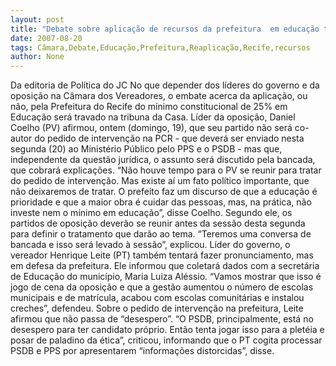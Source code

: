 ```yaml
---
layout: post
title: "Debate sobre aplicação de recursos da prefeitura  em educação toma conta da Câmara do Recife"
date: 2007-08-20
tags: Câmara,Debate,Educação,Prefeitura,Reaplicação,Recife,recursos
author: None
---
```

Da editoria de Pol&iacute;tica do JC
No que depender dos l&iacute;deres do governo e da oposi&ccedil;&atilde;o na C&acirc;mara dos Vereadores, o embate acerca da aplica&ccedil;&atilde;o, ou n&atilde;o, pela Prefeitura do Recife do m&iacute;nimo constitucional de 25% em Educa&ccedil;&atilde;o ser&aacute; travado na tribuna da Casa. 
L&iacute;der da oposi&ccedil;&atilde;o, Daniel Coelho (PV) afirmou, ontem (domingo, 19), que seu partido n&atilde;o ser&aacute; co-autor do pedido de interven&ccedil;&atilde;o na PCR - que dever&aacute; ser enviado nesta segunda (20) ao Minist&eacute;rio P&uacute;blico pelo PPS e o PSDB - mas que, independente da quest&atilde;o jur&iacute;dica, o assunto ser&aacute; discutido pela bancada, que cobrar&aacute; explica&ccedil;&otilde;es. 
&ldquo;N&atilde;o houve tempo para o PV se reunir para tratar do pedido de interven&ccedil;&atilde;o. Mas existe a&iacute; um fato pol&iacute;tico importante, que n&atilde;o deixaremos de tratar. O prefeito faz um discurso de que a educa&ccedil;&atilde;o &eacute; prioridade e que a maior obra &eacute; cuidar das pessoas, mas, na pr&aacute;tica, n&atilde;o investe nem o m&iacute;nimo em educa&ccedil;&atilde;o&rdquo;, disse Coelho. 
Segundo ele, os partidos de oposi&ccedil;&atilde;o dever&atilde;o se reunir antes da sess&atilde;o desta segunda para definir o tratamento que dar&atilde;o ao tema. &ldquo;Teremos uma conversa de bancada e isso ser&aacute; levado &agrave; sess&atilde;o&rdquo;, explicou. 
L&iacute;der do governo, o vereador Henrique Leite (PT) tamb&eacute;m tentar&aacute; fazer pronunciamento, mas em defesa da prefeitura. Ele informou que coletar&aacute; dados com a secret&aacute;ria de Educa&ccedil;&atilde;o do munic&iacute;pio, Maria Luiza Al&eacute;ssio. &ldquo;Vamos mostrar que isso &eacute; jogo de cena da oposi&ccedil;&atilde;o e que a gest&atilde;o aumentou o n&uacute;mero de escolas municipais e de matr&iacute;cula, acabou com escolas comunit&aacute;rias e instalou creches&rdquo;, defendeu. 
Sobre o pedido de interven&ccedil;&atilde;o na prefeitura, Leite afirmou que n&atilde;o passa de &ldquo;desespero&rdquo;. &ldquo;O PSDB, principalmente, est&aacute; no desespero para ter candidato pr&oacute;prio. Ent&atilde;o tenta jogar isso para a plet&eacute;ia e posar de paladino da &eacute;tica&rdquo;, criticou, informando que o PT cogita processar PSDB e PPS por apresentarem &ldquo;informa&ccedil;&otilde;es distorcidas&rdquo;, disse. 
